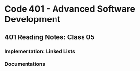 # Code 401 - Advanced Software Development

## 401 Reading Notes: Class 05

### Implementation: Linked Lists

### Documentations

